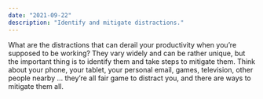 ```yaml
---
date: "2021-09-22"
description: "Identify and mitigate distractions."
---
```


What are the distractions that can derail your productivity when you’re supposed to be working? They vary widely and can be rather unique, but the important thing is to identify them and take steps to mitigate them. Think about your phone, your tablet, your personal email, games, television, other people nearby … they’re all fair game to distract you, and there are ways to mitigate them all.
